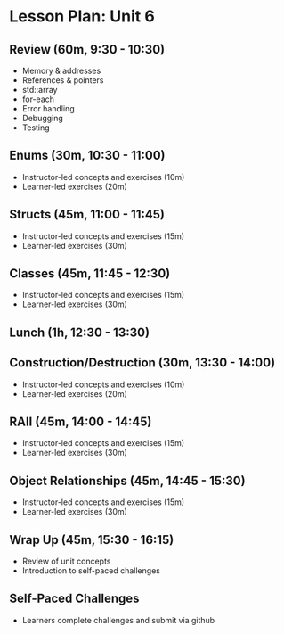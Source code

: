 # Lesson Plan: Unit 6

## Review (60m, 9:30 - 10:30)
- Memory & addresses
- References & pointers
- std::array
- for-each
- Error handling
- Debugging
- Testing

## Enums (30m, 10:30 - 11:00)
- Instructor-led concepts and exercises (10m)
- Learner-led exercises (20m)
## Structs (45m, 11:00 - 11:45)
- Instructor-led concepts and exercises (15m)
- Learner-led exercises (30m)
## Classes (45m, 11:45 - 12:30)
- Instructor-led concepts and exercises (15m)
- Learner-led exercises (30m)
## Lunch (1h, 12:30 - 13:30)
## Construction/Destruction (30m, 13:30 - 14:00)
- Instructor-led concepts and exercises (10m)
- Learner-led exercises (20m)
## RAII (45m, 14:00 - 14:45)
- Instructor-led concepts and exercises (15m)
- Learner-led exercises (30m)
## Object Relationships (45m, 14:45 - 15:30)
- Instructor-led concepts and exercises (15m)
- Learner-led exercises (30m)
## Wrap Up (45m, 15:30 - 16:15)
- Review of unit concepts
- Introduction to self-paced challenges

## Self-Paced Challenges
- Learners complete challenges and submit via github